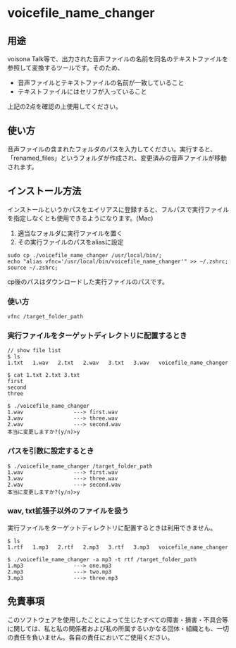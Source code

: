 # voicefile_name_changer

## 用途

voisona Talk等で、出力された音声ファイルの名前を同名のテキストファイルを参照して変換するツールです。そのため、

- 音声ファイルとテキストファイルの名前が一致していること
- テキストファイルにはセリフが入っていること

上記の2点を確認の上使用してください。

## 使い方

音声ファイルの含まれたフォルダのパスを入力してください。実行すると、「renamed_files」というフォルダが作成され、変更済みの音声ファイルが移動されます。

## インストール方法

インストールというかパスをエイリアスに登録すると、フルパスで実行ファイルを指定しなくとも使用できるようになります。(Mac)

1. 適当なフォルダに実行ファイルを置く
2. その実行ファイルのパスをaliasに設定

```zsh: install
sudo cp ./voicefile_name_changer /usr/local/bin/;
echo "alias vfnc='/usr/local/bin/voicefile_name_changer'" >> ~/.zshrc;
source ~/.zshrc;
```
cp後のパスはダウンロードした実行ファイルのパスです。

### 使い方

```zsh: use
vfnc /target_folder_path
```

### 実行ファイルをターゲットディレクトリに配置するとき

```
// show file list
$ ls
1.txt   1.wav   2.txt   2.wav   3.txt   3.wav   voicefile_name_changer

$ cat 1.txt 2.txt 3.txt 
first
second
three

$ ./voicefile_name_changer
1.wav                ---> first.wav
3.wav                ---> three.wav
2.wav                ---> second.wav
本当に変更しますか?(y/n)>y
```

### パスを引数に設定するとき

```
$ ./voicefile_name_changer /target_folder_path
1.wav                ---> first.wav
3.wav                ---> three.wav
2.wav                ---> second.wav
本当に変更しますか?(y/n)>y
```

### wav, txt拡張子以外のファイルを扱う

実行ファイルをターゲットディレクトリに配置するときは利用できません。

```
$ ls
1.rtf   1.mp3   2.rtf   2.mp3   3.rtf   3.mp3   voicefile_name_changer

$ ./voicefile_name_changer -a mp3 -t rtf /target_folder_path
1.mp3                ---> one.mp3
2.mp3                ---> two.mp3
3.mp3                ---> three.mp3
```

## 免責事項

このソフトウェアを使用したことによって生じたすべての障害・損害・不具合等に関しては、私と私の関係者および私の所属するいかなる団体・組織とも、一切の責任を負いません。各自の責任においてご使用ください。
